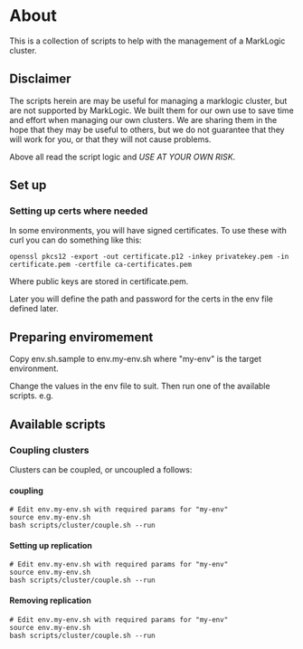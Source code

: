 # About

This is a collection of scripts to help with the management of a MarkLogic cluster.

## Disclaimer

The scripts herein are may be useful for managing a marklogic cluster, but are not supported by MarkLogic. We built them for our own use to save time and effort when managing our own clusters. We are sharing them in the hope that they may be useful to others, but we do not guarantee that they will work for you, or that they will not cause problems.

Above all read the script logic and *USE AT YOUR OWN RISK*.

## Set up

### Setting up certs where needed

In some environments, you will have signed certificates. To use these
with curl you can do something like this:

`openssl pkcs12 -export -out certificate.p12 -inkey privatekey.pem -in certificate.pem -certfile ca-certificates.pem`

Where public keys are stored in certificate.pem.

Later you will define the path and password for the certs in the env file defined later.

## Preparing enviromement

Copy env.sh.sample to env.my-env.sh where "my-env" is the target environment.

Change the values in the env file to suit. Then run one of the available scripts. e.g.

## Available scripts

### Coupling clusters

Clusters can be coupled, or uncoupled a follows:

#### coupling
```
# Edit env.my-env.sh with required params for "my-env"
source env.my-env.sh
bash scripts/cluster/couple.sh --run
```

#### Setting up replication

```
# Edit env.my-env.sh with required params for "my-env"
source env.my-env.sh
bash scripts/cluster/couple.sh --run
```

#### Removing replication
```
# Edit env.my-env.sh with required params for "my-env"
source env.my-env.sh
bash scripts/cluster/couple.sh --run
```